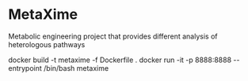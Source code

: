 # MetaXime

Metabolic engineering project that provides different analysis of heterologous pathways


docker build -t metaxime -f Dockerfile .
docker run -it -p 8888:8888 --entrypoint /bin/bash metaxime
